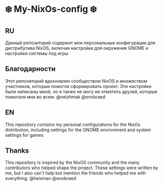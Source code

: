 # ❄️ My-NixOs-config ❄️
## RU
Данный репозиторий содержит мои персональные конфигурации для дистрибутива NixOS, включая настройки для окружения GNOME и настройки системы под игры 


## Благодарности
Этот репозиторий вдохновлен сообществом NixOS и множеством участников, которые помогли сформировать проект.
Эти настройки были написаны мной, но я также не могу не отметить друзей, которые помогали мне во всем.
@neizhmak
@enobraed

## EN
This repository contains my personal configurations for the NixOs distribution, including settings for the GNOME environment and system settings for games 


## Thanks
This repository is inspired by the NixOS community and the many contributors who helped shape the project.
These settings were written by me, but I also can't help but mention the friends who helped me with everything.
@heisman
@enobraed
